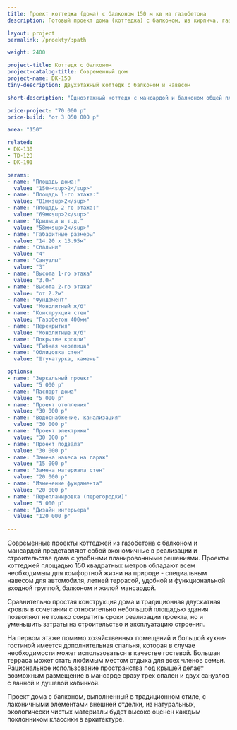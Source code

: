 ```yaml
---
title: Проект коттеджа (дома) с балконом 150 м кв из газобетона
description: Готовый проект дома (коттеджа) с балконом, из кирпича, газобетона или пеноблоков. Площадь&#58; 150 м.кв.

layout: project
permalink: /proekty/:path

weight: 2400

project-title: Коттедж с балконом
project-catalog-title: Современный дом
project-name: DK-150
tiny-description: Двухэтажный коттедж с балконом и навесом

short-description: "Одноэтажный коттедж с мансардой и балконом общей площадью 150 м<sup>2</sup>. Навес для автомобиля защитит вашу машину от солнца, снега и дождя. Балкон, расположенный над террасой, в значительной мере влияет на эстетический вид жилого дома. Мансардные окна в крыше прекрасно освещают помещения. А еще сквозь них можно смотреть на небо: днем наблюдать, как плывут облака, ночью – как появляются и падают звезды."

price-project: "70 000 р"
price-build: "от 3 050 000 р"

area: "150"

related:
- DK-130
- TD-123
- DK-191

params:
- name: "Площадь дома:"
  value: "150м<sup>2</sup>"
- name: "Площадь 1-го этажа:"
  value: "81м<sup>2</sup>"
- name: "Площадь 2-го этажа:"
  value: "69м<sup>2</sup>"
- name: "Крыльца и т.д."
  value: "58м<sup>2</sup>"
- name: "Габаритные размеры"
  value: "14.20 x 13.95м"
- name: "Спальни"
  value: "4"
- name: "Санузлы"
  value: "3"
- name: "Высота 1-го этажа"
  value: "3.0м"
- name: "Высота 2-го этажа"
  value: "от 2.2м"
- name: "Фундамент"
  value: "Монолитный ж/б"
- name: "Конструкция стен"
  value: "Газобетон 400мм"
- name: "Перекрытия"
  value: "Монолитные ж/б"
- name: "Покрытие кровли"
  value: "Гибкая черепица"
- name: "Облицовка стен"
  value: "Штукатурка, камень"

options:
- name: "Зеркальный проект"
  value: "5 000 р"
- name: "Паспорт дома"
  value: "5 000 р"
- name: "Проект отопления"
  value: "30 000 р"
- name: "Водоснабжение, канализация"
  value: "30 000 р"
- name: "Проект электрики"
  value: "30 000 р"
- name: "Проект подвала"
  value: "30 000 р"
- name: "Замена навеса на гараж"
  value: "15 000 р"
- name: "Замена материала стен"
  value: "20 000 р"
- name: "Изменение фундамента"
  value: "20 000 р"
- name: "Перепланировка (перегородки)"
  value: "5 000 р"
- name: "Дизайн интерьера"
  value: "120 000 р"
  
---
```

Современные проекты коттеджей из газобетона с балконом и мансардой представляют собой экономичные в реализации и строительстве дома с удобными планировочными решениями. Проекты коттеджей площадью 150 квадратных метров обладают всем необходимым для комфортной жизни на природе - специальным навесом для автомобиля, летней террасой, удобной и функциональной входной группой, балконом и жилой мансардой.

Сравнительно простая конструкция дома и традиционная двускатная кровля в сочетании с относительно небольшой площадью здания позволяют не только сократить сроки реализации проекта, но и уменьшить затраты на строительство и эксплуатацию строения.

На первом этаже помимо хозяйственных помещений и большой кухни-гостиной имеется дополнительная спальня, которая в случае необходимости может использоваться в качестве гостевой. Большая терраса может стать любимым местом отдыха для всех членов семьи. Рациональное использование пространства под крышей делает возможным размещение в мансарде сразу трех спален и двух санузлов с ванной и душевой кабинкой.

Проект дома с балконом, выполненный в традиционном стиле, с лаконичными элементами внешней отделки, из натуральных, экологически чистых материалы будет высоко оценен каждым поклонником классики в архитектуре.